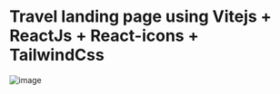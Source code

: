 # Travel landing page using Vitejs  + ReactJs + React-icons + TailwindCss
![image](https://user-images.githubusercontent.com/101810628/230570706-ae4bf237-e9b7-4fe6-83de-5c2eca446703.png)

